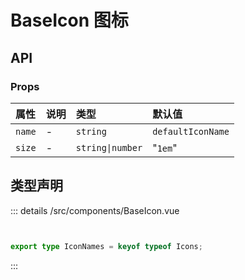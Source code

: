 # BaseIcon 图标



## API 
### Props

|属性|说明|类型|默认值|
|:---|:---|:---|:---|
|`name`|-|`string`|`defaultIconName`|
|`size`|-|`string\|number`|"`1em`"|



## 类型声明
::: details
/src/components/BaseIcon.vue


``` ts


export type IconNames = keyof typeof Icons;

```

:::  


